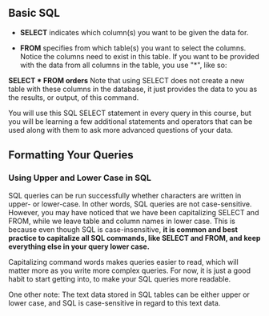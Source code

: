 ## Basic SQL
* **SELECT** indicates which column(s) you want to be given the data for.

* **FROM** specifies from which table(s) you want to select the columns. Notice the columns need to exist in this table.
If you want to be provided with the data from all columns in the table, you use "*", like so:

**SELECT * FROM orders**
Note that using SELECT does not create a new table with these columns in the database, it just provides the data to you as the results, or output, of this command.

You will use this SQL SELECT statement in every query in this course, but you will be learning a few additional statements and operators that can be used along with them to ask more advanced questions of your data.

## Formatting Your Queries
### Using Upper and Lower Case in SQL
SQL queries can be run successfully whether characters are written in upper- or lower-case. In other words, SQL queries are not case-sensitive. 
However, you may have noticed that we have been capitalizing SELECT and FROM, while we leave table and column names in lower case. This is because even though SQL is case-insensitive, **it is common and best practice to capitalize all SQL commands, like SELECT and FROM, and keep everything else in your query lower case.**

Capitalizing command words makes queries easier to read, which will matter more as you write more complex queries. For now, it is just a good habit to start getting into, to make your SQL queries more readable.

One other note: The text data stored in SQL tables can be either upper or lower case, and SQL is case-sensitive in regard to this text data.

